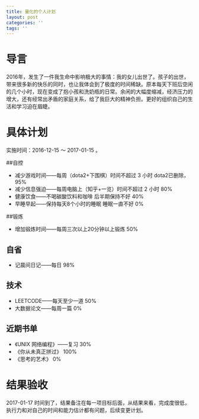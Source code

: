 ```yaml
---
title: 量化的个人计划
layout: post
categories: ''
tags: ''
---
```

# 导言

2016年，发生了一件我生命中影响极大的事情：我的女儿出世了。孩子的出世，带来很多新的快乐的同时，也让我体会到了极度的时间稀缺。原本每天下班后空闲的几个小时，现在变成了抱小孩和洗奶瓶的日常。余闲的大幅度缩减，经济压力的增大，还有经常出矛盾的家庭关系，给了我巨大的精神负担。更好的组织自己的生活和学习迫在眉睫。

<!--more-->

# 具体计划

实施时间：2016-12-15 ～ 2017-01-15 。

##自控

* 减少游戏时间——每周（dota2+下围棋）时间不超过 3 小时   dota2已删除，95%
* 减少信息强迫——每周电脑上（知乎+一览）时间不超过 2 小时 80%
* 健康饮食——不喝碳酸饮料和咖啡 后半期保持不好 40%
* 早睡早起——保持每天8个小时的睡眠 睡眠一直不好 0%

##锻炼

* 增加锻炼时间——每周三次以上20分钟以上锻炼 50%

## 自省

* 记晨间日记——每日 98%

## 技术

* LEETCODE——每天至少一道 50%
* 大数据论文——每周一篇 0%

## 近期书单

* 《UNIX 网络编程》——复习 30%
* 《你从未真正拼过》      100%
* 《思考的艺术》          0%

# 结果验收
2017-01-17 时间到了，结果备注在每一项目标后面，从结果来看，完成度很低，执行力和对自己的时间和能力估计都有问题，后续变更计划。

